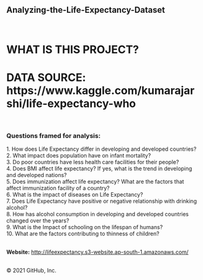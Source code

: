  <h2>Analyzing-the-Life-Expectancy-Dataset</h2>
 <br>
 <h1>WHAT IS THIS PROJECT?<h1>
 <strong>DATA SOURCE:</strong> https://www.kaggle.com/kumarajarshi/life-expectancy-who
 <br><br>
 <h3>Questions framed for analysis:</h2>
  1. How does Life Expectancy differ in developing and developed countries?<br>
  2. What impact does population have on infant mortality?<br>
  3. Do poor countries have less health care facilities for their people?<br>
  4. Does BMI affect life expectancy? If yes, what is the trend in developing and developed nations?<br>
  5. Does immunization affect life expectancy? What are the factors that affect immunization facility of a country?<br>
  6. What is the impact of diseases on Life Expectancy?<br>
  7. Does Life Expectancy have positive or negative relationship with drinking alcohol?<br>
  8. How has alcohol consumption in developing and developed countries changed over the years?<br>
  9. What is the Impact of schooling on the lifespan of humans?<br>
 10. What are the factors contributing to thinness of children?<br><br>
 
 <strong>Website:</strong> http://lifeexpectancy.s3-website.ap-south-1.amazonaws.com/
 <br><br>
 
© 2021 GitHub, Inc.

